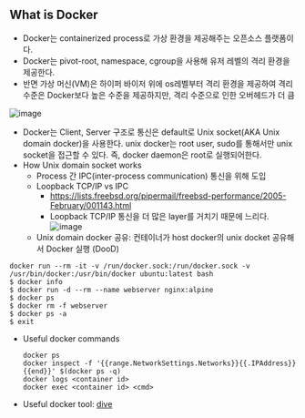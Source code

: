 
## What is Docker
- Docker는 containerized process로 가상 환경을 제공해주는 오픈소스 플랫폼이다.
- Docker는 pivot-root, namespace, cgroup을 사용해 유저 레벨의 격리 환경을 제공한다.
- 반면 가상 머신(VM)은 하이퍼 바이저 위에 os레벨부터 격리 환경을 제공하여 격리 수준은 Docker보다 높은 수준을 제공하지만, 격리 수준으로 인한 오버헤드가 더 큼

![image](https://github.com/user-attachments/assets/713a4449-a72c-4789-81a6-28807a22eae3)

- Docker는 Client, Server 구조로 통신은 default로 Unix socket(AKA Unix domain docker)을 사용한다. unix docker는 root user, sudo를 통해서만 unix socket을 접근할 수 있다. 즉, docker daemon은 root로 실행되어한다.
- How Unix domain socket works
  - Process 간 IPC(inter-process communication) 통신을 위해 도입
  - Loopback TCP/IP vs IPC
    - https://lists.freebsd.org/pipermail/freebsd-performance/2005-February/001143.html
    - Loopback TCP/IP 통신을 더 많은 layer를 거치기 때문에 느리다.
![image](https://github.com/user-attachments/assets/f36ee4a5-3b4a-4606-a1e4-5baff28f82f6)
  - Unix domain docker 공유: 컨테이너가 host docker의 unix docket 공유해서 Docker 실행 (DooD)
```shell
docker run --rm -it -v /run/docker.sock:/run/docker.sock -v /usr/bin/docker:/usr/bin/docker ubuntu:latest bash
$ docker info
$ docker run -d --rm --name webserver nginx:alpine
$ docker ps
$ docker rm -f webserver
$ docker ps -a
$ exit
```
- Useful docker commands
  ```
  docker ps
  docker inspect -f '{{range.NetworkSettings.Networks}}{{.IPAddress}}{{end}}' $(docker ps -q)
  docker logs <container id>
  docker exec <container id> <cmd>
  ```
- Useful docker tool: [dive](https://github.com/wagoodman/dive)

  
